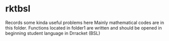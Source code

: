 # rktbsl
Records some kinda useful problems here
Mainly mathematical codes are in this folder. Functions located in folder1 are written and should be opened
in beginning student language in Drracket (BSL)
